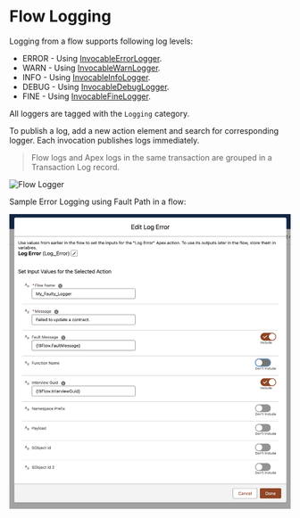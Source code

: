 # Flow Logging

Logging from a flow supports following log levels:

-   ERROR - Using [InvocableErrorLogger](../reference/InvocableErrorLogger.md).
-   WARN - Using [InvocableWarnLogger](../reference/InvocableWarnLogger.md).
-   INFO - Using [InvocableInfoLogger](../reference/InvocableInfoLogger.md).
-   DEBUG - Using [InvocableDebugLogger](../reference/InvocableDebugLogger.md).
-   FINE - Using [InvocableFineLogger](../reference/InvocableFineLogger.md).

All loggers are tagged with the `Logging` category.

To publish a log, add a new action element and search for corresponding logger.
Each invocation publishes logs immediately.

> Flow logs and Apex logs in the same transaction are grouped in a Transaction
> Log record.

![Flow Logger](../../images/invocable-logger.png "Flow Logger")

Sample Error Logging using Fault Path in a flow:

![Flow Fault Path Logging](../../images/flow-fault-path-logging.png "Flow Fault Path Logging")
